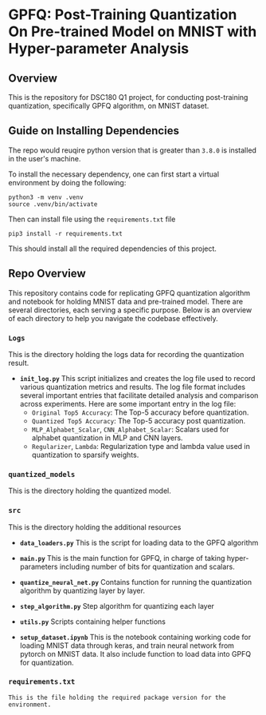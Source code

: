 # GPFQ: Post-Training Quantization On Pre-trained Model on MNIST with Hyper-parameter Analysis
## Overview
This is the repository for DSC180 Q1 project, for conducting post-training quantization, specifically GPFQ algorithm, on MNIST dataset.

## Guide on Installing Dependencies

The repo would reuqire python version that is greater than `3.8.0` is installed in the user's 
machine.

To install the necessary dependency, one can first start a virtual environment
by doing the following: 
```
python3 -m venv .venv
source .venv/bin/activate
```
Then can install file using the `requirements.txt` file
```
pip3 install -r requirements.txt
```
This should install all the required dependencies of this project. 

## Repo Overview

This repository contains code for replicating GPFQ quantization algorithm and notebook for holding MNIST data and pre-trained model. There are several directories, each serving a specific purpose. Below is an overview of each directory to help you navigate the codebase effectively.

### `Logs`

This is the directory holding the logs data for recording the quantization result. 

- **`init_log.py`**
    This script initializes and creates the log file used to record various quantization metrics and results. The log file format includes several important entries that facilitate detailed analysis and comparison across experiments. Here are some important entry in the log file:
    - `Original Top5 Accuracy`: The Top-5 accuracy before quantization.
    - `Quantized Top5 Accuracy`: The Top-5 accuracy post quantization.
    - `MLP_Alphabet_Scalar`, `CNN_Alphabet_Scalar`: Scalars used for alphabet quantization in MLP and CNN layers.
    - `Regularizer`, `Lambda`: Regularization type and lambda value used in quantization to sparsify weights.

### `quantized_models`

This is the directory holding the quantized model.

### `src`

This is the directory holding the additional resources

- **`data_loaders.py`**
    This is the script for loading data to the GPFQ algorithm

- **`main.py`**
    This is the main function for GPFQ, in charge of taking hyper-parameters including number of bits for quantization and scalars.

- **`quantize_neural_net.py`**
    Contains function for running the quantization algorithm by quantizing layer by layer.

- **`step_algorithm.py`**
    Step algorithm for quantizing each layer

- **`utils.py`**
    Scripts containing helper functions

- **`setup_dataset.ipynb`**
    This is the notebook containing working code for loading MNIST data through keras, and train neural network from pytorch on MNIST data. It also include function to load data into GPFQ for quantization.

### `requirements.txt`
    This is the file holding the required package version for the environment.


